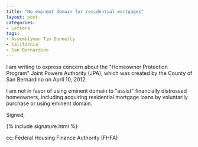 ```yaml
---
title: "No eminent domain for residential mortgages"
layout: post
categories:
- Letters
tags:
- Assemblyman Tim Donnelly
- California
- San Bernardino
---
```


I am writing to express concern about the "Homeowner Protection Program" Joint Powers Authority (JPA), which was created by the County of San Bernardino on April 10, 2012.

I am not in favor of using eminent domain to "assist" financially distressed homeowners, including acquiring residential mortgage loans by voluntarily purchase or using eminent domain.

Signed,

{% include signature.html %}

cc: Federal Housing Finance Authority (FHFA)